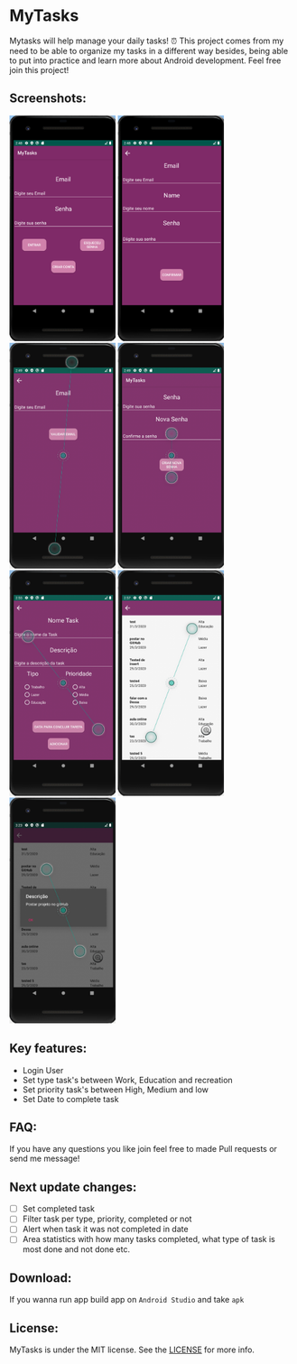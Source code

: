 # MyTasks

Mytasks will help manage your daily tasks! ⏰
This project comes from my need to be able to organize my tasks in a different way besides, being able to put into practice and learn more about Android development. Feel free join this project! 

## Screenshots:
<img src="/screenshots/main.png" height="400px"/> <img src="/screenshots/create.png" height="400px"/>
<img src="/screenshots/validarEmail.png" height="400px"/> <img src="/screenshots/newPassword.png" height="400px"/>
<img src="/screenshots/create_task.png" height="400px"/> <img src="/screenshots/mainTask.png" height="400px"/>
<img src="/screenshots/description.png" height="400px"/>

## Key features:
-  Login User
-  Set type task's between Work, Education and recreation
-  Set priority task's between High, Medium and low
-  Set Date to complete task

## FAQ:
If you have any questions you like join feel free to made Pull requests or send me message!

## Next update changes:
- [ ] Set completed task
- [ ] Filter task per type, priority, completed or not
- [ ] Alert when task it was not completed in date
- [ ] Area statistics with how many tasks completed, what type of task is most done and not done etc.

## Download:
 If you wanna run app build app on `Android Studio` and take `apk`


## License:
MyTasks is under the MIT license. See the [LICENSE](LICENSE) for more info.
